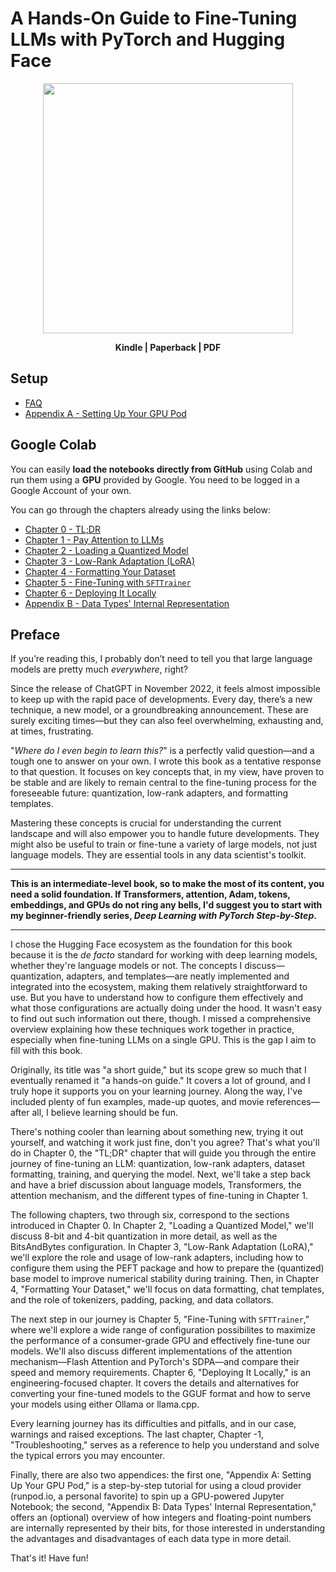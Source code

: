 # A Hands-On Guide to Fine-Tuning LLMs with PyTorch and Hugging Face

<center><img src="https://github.com/dvgodoy/FineTuningLLMs/blob/main/images/cover.png?raw=True" width="400"/></center>

<strong><center>Kindle | Paperback | PDF</center></strong>

## Setup

- [FAQ](https://github.com/dvgodoy/FineTuningLLMs/blob/main/FAQ.md)
- [Appendix A - Setting Up Your GPU Pod](https://github.com/dvgodoy/FineTuningLLMs/blob/main/AppendixA.md)

## Google Colab

You can easily **load the notebooks directly from GitHub** using Colab and run them using a **GPU** provided by Google. You need to be logged in a Google Account of your own.

You can go through the chapters already using the links below:

- [Chapter 0 - TL;DR](https://colab.research.google.com/github/dvgodoy/FineTuningLLMs/blob/main/Chapter0.ipynb)
- [Chapter 1 - Pay Attention to LLMs](https://colab.research.google.com/github/dvgodoy/FineTuningLLMs/blob/main/Chapter1.ipynb)
- [Chapter 2 - Loading a Quantized Model](https://colab.research.google.com/github/dvgodoy/FineTuningLLMs/blob/main/Chapter2.ipynb)
- [Chapter 3 - Low-Rank Adaptation (LoRA)](https://colab.research.google.com/github/dvgodoy/FineTuningLLMs/blob/main/Chapter3.ipynb)
- [Chapter 4 - Formatting Your Dataset](https://colab.research.google.com/github/dvgodoy/FineTuningLLMs/blob/main/Chapter4.ipynb)
- [Chapter 5 - Fine-Tuning with `SFTTrainer`](https://colab.research.google.com/github/dvgodoy/FineTuningLLMs/blob/main/Chapter5.ipynb)
- [Chapter 6 - Deploying It Locally](https://colab.research.google.com/github/dvgodoy/FineTuningLLMs/blob/main/Chapter6.ipynb)
- [Appendix B - Data Types' Internal Representation](https://colab.research.google.com/github/dvgodoy/FineTuningLLMs/blob/main/AppendixB.ipynb)


## Preface

If you’re reading this, I probably don’t need to tell you that large language models are pretty much _everywhere_, right?

Since the release of ChatGPT in November 2022, it feels almost impossible to keep up with the rapid pace of developments. Every day, there’s a new technique, a new model, or a groundbreaking announcement. These are surely exciting times—but they can also feel overwhelming, exhausting and, at times, frustrating.

"_Where do I even begin to learn this?_" is a perfectly valid question—and a tough one to answer on your own. I wrote this book as a tentative response to that question. It focuses on key concepts that, in my view, have proven to be stable and are likely to remain central to the fine-tuning process for the foreseeable future: quantization, low-rank adapters, and formatting templates.

Mastering these concepts is crucial for understanding the current landscape and will also empower you to handle future developments. They might also be useful to train or fine-tune a variety of large models, not just language models. They are essential tools in any data scientist's toolkit.

****
**This is an intermediate-level book, so to make the most of its content, you need a solid foundation. If Transformers, attention, Adam, tokens, embeddings, and GPUs do not ring any bells, I'd suggest you to start with my beginner-friendly series, _Deep Learning with PyTorch Step-by-Step_.**
****

I chose the Hugging Face ecosystem as the foundation for this book because it is the _de facto_ standard for working with deep learning models, whether they're language models or not. The concepts I  discuss—quantization, adapters, and templates—are neatly implemented and integrated into the ecosystem, making them relatively straightforward to use. But you have to understand how to configure them effectively and what those configurations are actually doing under the hood. It wasn't easy to find out such information out there, though. I missed a comprehensive overview explaining how these techniques work together in practice, especially when fine-tuning LLMs on a single GPU. This is the gap I aim to fill with this book.

Originally, its title was "a short guide," but its scope grew so much that I eventually renamed it "a hands-on guide." It covers a lot of ground, and I truly hope it supports you on your learning journey. Along the way, I've included plenty of fun examples, made-up quotes, and movie references—after all, I believe learning should be fun.

There's nothing cooler than learning about something new, trying it out yourself, and watching it work just fine, don't you agree? That's what you'll do in Chapter 0, the "TL;DR" chapter that will guide you through the entire journey of fine-tuning an LLM: quantization, low-rank adapters, dataset formatting, training, and querying the model. Next, we'll take a step back and have a brief discussion about language models, Transformers, the attention mechanism, and the different types of fine-tuning in Chapter 1.

The following chapters, two through six, correspond to the sections introduced in Chapter 0. In Chapter 2, "Loading a Quantized Model," we'll discuss 8-bit and 4-bit quantization in more detail, as well as the BitsAndBytes configuration. In Chapter 3, "Low-Rank Adaptation (LoRA)," we'll explore the role and usage of low-rank adapters, including how to configure them using the PEFT package and how to prepare the (quantized) base model to improve numerical stability during training. Then, in Chapter 4, "Formatting Your Dataset," we'll focus on data formatting, chat templates, and the role of tokenizers, padding, packing, and data collators.

The next step in our journey is Chapter 5, "Fine-Tuning with `SFTTrainer`," where we'll explore a wide range of configuration possibilites to maximize the performance of a consumer-grade GPU and effectively fine-tune our models. We'll also discuss different implementations of the attention mechanism—Flash Attention and PyTorch's SDPA—and compare their speed and memory requirements. Chapter 6, "Deploying It Locally," is an engineering-focused chapter. It covers the details and alternatives for converting your fine-tuned models to the GGUF format and how to serve your models using either Ollama or llama.cpp.

Every learning journey has its difficulties and pitfalls, and in our case, warnings and raised exceptions. The last chapter, Chapter -1, "Troubleshooting," serves as a reference to help you understand and solve the typical errors you may encounter. 

Finally, there are also two appendices: the first one, "Appendix A: Setting Up Your GPU Pod," is a step-by-step tutorial for using a cloud provider (runpod.io, a personal favorite) to spin up a GPU-powered Jupyter Notebook; the second, "Appendix B: Data Types' Internal Representation," offers an (optional) overview of how integers and floating-point numbers are internally represented by their bits, for those interested in understanding the advantages and disadvantages of each data type in more detail.

That's it! Have fun!
